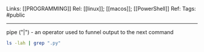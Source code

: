 Links: [[PROGRAMMING]]
Rel: [[linux]]; [[macos]]; [[PowerShell]]
Ref: 
Tags: #public 

--- 

pipe ("|") - an operator used to funnel output to the next command

```sh
ls -lah | grep ".py"
```

